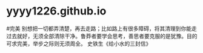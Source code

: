 # yyyy1226.github.io
#完美
别想把一切都弄清楚，再去走路；比如路上有很多障碍，将其清理到你能走过去就好，无须全部清除干净。鲁莽者要学会思考，善思者要克服的是犹豫。目的可求完美，举步之际则无须周全。
史铁生《给小水的三封信》
